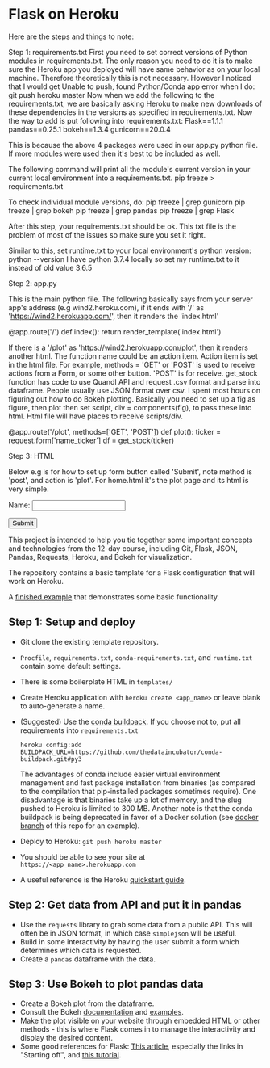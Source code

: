 # Flask on Heroku

Here are the steps and things to note:

Step 1: requirements.txt
First you need to set correct versions of Python modules in requirements.txt.
The only reason you need to do it is to make sure the Heroku app you deployed will have same behavior as on your local machine. Therefore theoretically this is not necessary. However I noticed that I would get Unable to push, found Python/Conda app error when I do: git push heroku master
Now when we add the following to the requirements.txt, we are basically asking Heroku to make new downloads of these dependencies in the versions as specified in requirements.txt.
Now the way to add is put following into requirements.txt:
Flask==1.1.1
pandas==0.25.1
bokeh==1.3.4
gunicorn==20.0.4

This is because the above 4 packages were used in our app.py python file. If more modules were used then it's best to be included as well.

The following command will print all the module's current version in your current local environment into a requirements.txt.
pip freeze > requirements.txt

To check individual module versions, do:
pip freeze | grep gunicorn
pip freeze | grep bokeh
pip freeze | grep pandas
pip freeze | grep Flask

After this step, your requirements.txt should be ok. This txt file is the problem of most of the issues so make sure you set it right.

Similar to this, set runtime.txt to your local environment's python version:
python --version
I have python 3.7.4 locally so set my runtime.txt to it instead of old value 3.6.5 



Step 2: app.py

This is the main python file. The following basically says from your server app's address (e.g wind2.heroku.com), if it ends with '/' as 'https://wind2.herokuapp.com/', then it renders the 'index.html'

@app.route('/')
def index():
    return render_template('index.html')

If there is a '/plot' as 'https://wind2.herokuapp.com/plot', then it renders another html. The function name could be an action item. Action item is set in the html file. For example, methods = 'GET' or 'POST' is used to receive actions from a Form, or some other button. 'POST' is for receive. get_stock function has code to use Quandl API and request .csv format and parse into dataframe. People usually use JSON format over csv. I spent most hours on figuring out how to do Bokeh plotting. Basically you need to set up a fig as figure, then plot then set script, div = components(fig), to pass these into html. Html file will have places to receive scripts/div.

@app.route('/plot', methods=['GET', 'POST'])
def plot():
    ticker = request.form['name_ticker']
    df = get_stock(ticker)

Step 3: HTML

Below e.g is for how to set up form button called 'Submit', note method is 'post', and action is 'plot'.
For home.html it's the plot page and its html is very simple.

<form id='userinfoform_lulu' method='post' action='plot' >
<p>
Name: <input type='text' name='name_ticker' />
</p>
<p>
<input type='submit' value='Submit' />
</p>
</form>








This project is intended to help you tie together some important concepts and
technologies from the 12-day course, including Git, Flask, JSON, Pandas,
Requests, Heroku, and Bokeh for visualization.

The repository contains a basic template for a Flask configuration that will
work on Heroku.

A [finished example](https://lemurian.herokuapp.com) that demonstrates some basic functionality.

## Step 1: Setup and deploy
- Git clone the existing template repository.
- `Procfile`, `requirements.txt`, `conda-requirements.txt`, and `runtime.txt`
  contain some default settings.
- There is some boilerplate HTML in `templates/`
- Create Heroku application with `heroku create <app_name>` or leave blank to
  auto-generate a name.
- (Suggested) Use the [conda buildpack](https://github.com/thedataincubator/conda-buildpack).
  If you choose not to, put all requirements into `requirements.txt`

  `heroku config:add BUILDPACK_URL=https://github.com/thedataincubator/conda-buildpack.git#py3`

  The advantages of conda include easier virtual environment management and fast package installation from binaries (as compared to the compilation that pip-installed packages sometimes require).
  One disadvantage is that binaries take up a lot of memory, and the slug pushed to Heroku is limited to 300 MB. Another note is that the conda buildpack is being deprecated in favor of a Docker solution (see [docker branch](https://github.com/thedataincubator/flask-framework/tree/docker) of this repo for an example).
- Deploy to Heroku: `git push heroku master`
- You should be able to see your site at `https://<app_name>.herokuapp.com`
- A useful reference is the Heroku [quickstart guide](https://devcenter.heroku.com/articles/getting-started-with-python-o).

## Step 2: Get data from API and put it in pandas
- Use the `requests` library to grab some data from a public API. This will
  often be in JSON format, in which case `simplejson` will be useful.
- Build in some interactivity by having the user submit a form which determines which data is requested.
- Create a `pandas` dataframe with the data.

## Step 3: Use Bokeh to plot pandas data
- Create a Bokeh plot from the dataframe.
- Consult the Bokeh [documentation](http://bokeh.pydata.org/en/latest/docs/user_guide/embed.html)
  and [examples](https://github.com/bokeh/bokeh/tree/master/examples/embed).
- Make the plot visible on your website through embedded HTML or other methods - this is where Flask comes in to manage the interactivity and display the desired content.
- Some good references for Flask: [This article](https://realpython.com/blog/python/python-web-applications-with-flask-part-i/), especially the links in "Starting off", and [this tutorial](https://github.com/bev-a-tron/MyFlaskTutorial).
